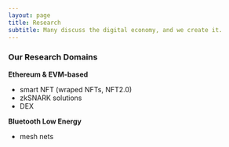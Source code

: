 ```yaml
---
layout: page
title: Research
subtitle: Many discuss the digital economy, and we create it.
---
```



### Our Research Domains
**Ethereum & EVM-based**
* smart NFT (wraped NFTs, NFT2.0)
* zkSNARK solutions
* DEX

**Bluetooth Low Energy**
* mesh nets

